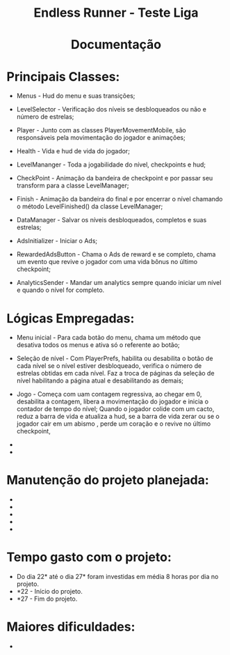 <h1 align="center">Endless Runner - Teste Liga</h1>
<h1 align="center">Documentação</h1>

# Principais Classes:
- Menus - Hud do menu e suas transições;

- LevelSelector - Verificação dos níveis se desbloqueados ou não e número de estrelas;

- Player - Junto com as classes PlayerMovementMobile, são responsáveis pela movimentação do jogador e animações;

- Health - Vida e hud de vida do jogador;
- LevelMananger - Toda a jogabilidade do nível, checkpoints e hud;
- CheckPoint - Animação da bandeira de checkpoint e por passar seu transform para a classe LevelManager;
- Finish - Animação da bandeira do final e por encerrar o nível chamando o método LevelFinished() da classe LevelManager;
- DataManager - Salvar os níveis desbloqueados, completos e suas estrelas;
- AdsInitializer - Iniciar o Ads;
- RewardedAdsButton - Chama o Ads de reward e se completo, chama um evento que revive o jogador com uma vida bônus no último checkpoint;
- AnalyticsSender - Mandar um analytics sempre quando iniciar um nível e quando o nível for completo.

# Lógicas Empregadas:
- Menu inicial - Para cada botão do menu, chama um método que desativa todos os menus e ativa só o referente ao botão;

- Seleção de nível - Com PlayerPrefs, habilita ou desabilita o botão de cada nível se o nível estiver desbloqueado, verifica o número de estrelas obtidas em cada nível. Faz a troca de páginas da seleção de nível habilitando a página atual e desabilitando as demais;

- Jogo - Começa com uam contagem regressiva, ao chegar em 0, desabilita a contagem, libera a movimentação do jogador e inicia o contador de tempo do nível;
  Quando o jogador colide com um cacto, reduz a barra de vida e atualiza a hud, se a barra de vida zerar ou se o jogador cair em um abismo , perde um coração e o revive no último checkpoint, 
- 
- 

# Manutenção do projeto planejada:
- 
- 
- 
- 
- 

# Tempo gasto com o projeto:
- Do dia 22* até o dia 27* foram investidas em média 8 horas por dia no projeto.
- *22 - Início do projeto.
- *27 - Fim do projeto.

# Maiores dificuldades:
- 
